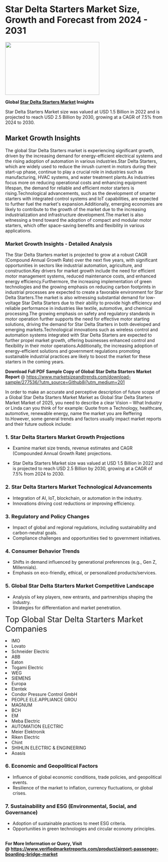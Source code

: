 <H1>Star Delta Starters Market Size, Growth and Forecast from 2024 - 2031</H1><img class="aligncenter size-medium wp-image-584254" src="https://thirdeyenews.in/wp-content/uploads/2024/09/Global-Market-Research-300x168.jpeg" alt="" width="300" height="168" /><p><strong>Global&nbsp;<a href="https://www.marketsizeandtrends.com/download-sample/277536/?utm_source=Github8j?utm_medium=201">Star Delta Starters Market</a> Insights</strong></p><p>Star Delta Starters Market size was valued at USD 1.5 Billion in 2022 and is projected to reach USD 2.5 Billion by 2030, growing at a CAGR of 7.5% from 2024 to 2030.</p><p><h2>Market Growth Insights</h2> The global Star Delta Starters market is experiencing significant growth, driven by the increasing demand for energy-efficient electrical systems and the rising adoption of automation in various industries.Star Delta Starters, which are widely used to reduce the inrush current in motors during their start-up phase, continue to play a crucial role in industries such as manufacturing, HVAC systems, and water treatment plants.As industries focus more on reducing operational costs and enhancing equipment lifespan, the demand for reliable and efficient motor starters is rising.Technological advancements, such as the development of smarter starters with integrated control systems and IoT capabilities, are expected to further fuel the market's expansion.Additionally, emerging economies are likely to contribute to the growth of the market due to the increasing industrialization and infrastructure development.The market is also witnessing a trend toward the adoption of compact and modular motor starters, which offer space-saving benefits and flexibility in various applications. <h3>Market Growth Insights - Detailed Analysis</h3> The Star Delta Starters market is projected to grow at a robust CAGR (Compound Annual Growth Rate) over the next five years, with significant opportunities in sectors like industrial automation, agriculture, and construction.Key drivers for market growth include the need for efficient motor management systems, reduced maintenance costs, and enhanced energy efficiency.Furthermore, the increasing implementation of green technologies and the growing emphasis on reducing carbon footprints in industrial processes are expected to create a favorable environment for Star Delta Starters.The market is also witnessing substantial demand for low-voltage Star Delta Starters due to their ability to provide high efficiency and reliable performance in industries like textile, automotive, and chemical processing.The growing emphasis on safety and regulatory standards in motor operation further supports the need for effective motor starting solutions, driving the demand for Star Delta Starters in both developed and emerging markets.Technological innovations such as wireless control and automation systems integrated with Star Delta Starters are expected to further propel market growth, offering businesses enhanced control and flexibility in their motor operations.Additionally, the increasing adoption of energy-efficient solutions and government regulations promoting sustainable industrial practices are likely to boost the market for these starters in the coming years.</p><p><span class=""><strong>Download Full PDF Sample Copy of Global Star Delta Starters Market Report</strong> @ <a href="https://www.marketsizeandtrends.com/download-sample/277536/?utm_source=Github8j?utm_medium=201" target="_blank">https://www.marketsizeandtrends.com/download-sample/277536/?utm_source=Github8j?utm_medium=201</a></span></p><p>In order to make an accurate and perceptive description of future scope of a Global&nbsp;Star Delta Starters Market Market as Global&nbsp;Star Delta Starters Market Market of 2025, you need to describe a clear Vision &ndash; What Industry or Linda can you think of for example: Quote from a Technology, healthcare, automotive, renewable energy, name the market you are Reffering to.However, some general trends and factors usually impact market reports and their future outlook include:</p><h3>1.&nbsp;<strong>Star Delta Starters Market Growth Projections</strong></h3><ul><li>Examine market size trends, revenue estimates and CAGR (Compounded Annual Growth Rate) projections.</li><li><p>Star Delta Starters Market size was valued at USD 1.5 Billion in 2022 and is projected to reach USD 2.5 Billion by 2030, growing at a CAGR of 7.5% from 2024 to 2030.</p></li></ul><h3>2.&nbsp;<strong>Star Delta Starters Market Technological Advancements</strong></h3><ul><li>Integration of AI, IoT, blockchain, or automation in the industry.</li><li>Innovations driving cost reductions or improving efficiency.</li></ul><h3>3.&nbsp;<strong>Regulatory and Policy Changes</strong></h3><ul><li>Impact of global and regional regulations, including sustainability and carbon-neutral goals.</li><li>Compliance challenges and opportunities tied to government initiatives.</li></ul><h3>4.&nbsp;<strong>Consumer Behavior Trends</strong></h3><ul><li>Shifts in demand influenced by generational preferences (e.g., Gen Z, Millennials).</li><li>Emphasis on eco-friendly, ethical, or personalized products/services.</li></ul><h3>5.&nbsp;<strong>Global Star Delta Starters Market Competitive Landscape</strong></h3><ul><li>Analysis of key players, new entrants, and partnerships shaping the industry.</li><li>Strategies for differentiation and market penetration.</li></ul><p data-pm-slice="1 1 []"><span style="color: inherit; font-family: inherit; font-size: 25px;">Top Global Star Delta Starters Market Companies</span></p><div class="" data-test-id=""><p><li>IMO</li><li> Lovato</li><li> Schneider Electric</li><li> ABB</li><li> Eaton</li><li> Togami Electric</li><li> WEG</li><li> SIEMENS</li><li> Europa</li><li> Elentek</li><li> Condor Pressure Control GmbH</li><li> PEOPLE ELE.APPLIANCE GROU</li><li> MAGNUM</li><li> BCH</li><li> EM</li><li> Meba Electric</li><li> AUTOMATION ELECTRIC</li><li> Meier Elektronik</li><li> Riken Electric</li><li> Chint</li><li> SHIHLIN ELECTRIC & ENGINEERING</li><li> Aoasis</li></p></div><h3>6.&nbsp;<strong>Economic and Geopolitical Factors</strong></h3><ul><li>Influence of global economic conditions, trade policies, and geopolitical events.</li><li>Resilience of the market to inflation, currency fluctuations, or global crises.</li></ul><h3>7.&nbsp;<strong>Sustainability and ESG (Environmental, Social, and Governance)</strong></h3><ul><li>Adoption of sustainable practices to meet ESG criteria.</li><li>Opportunities in green technologies and circular economy principles.</li></ul><h2><strong style="font-size: 14px;">For More Information or Query, Visit @&nbsp;</strong><a style="background-color: #ffffff; font-size: 14px;" href="https://www.marketsizeandtrends.com/report/star-delta-starters-market/" target="_blank">https://www.verifiedmarketreports.com/product/airport-passenger-boarding-bridge-market</a></h2>